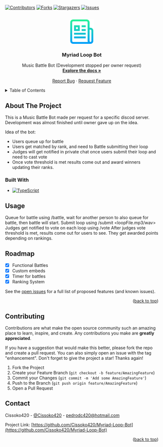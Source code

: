 <a id="readme-top"></a>

[![Contributors][contributors-shield]][contributors-url]
[![Forks][forks-shield]][forks-url]
[![Stargazers][stars-shield]][stars-url]
[![Issues][issues-shield]][issues-url]

<!-- PROJECT LOGO -->
<br />
<div align="center">
  <a href="https://github.com/Cissoko420/Myriad-Loop-Bot">
    <img src="images/logo.png" alt="Logo" width="80" height="80">
  </a>

  <h3 align="center">Myriad Loop Bot</h3>

  <p align="center">
    Music Battle Bot (Development stopped per owner request)
    <br />
    <a href="https://github.com/Cissoko420/Myriad-Loop-Bot"><strong>Explore the docs »</strong></a>
    <br />
    <br />
    <a href="https://github.com/Cissoko420/Myriad-Loop-Bot/issues/new?labels=bug&template=bug-report---.md">Report Bug</a>
    ·
    <a href="https://github.com/Cissoko420/Myriad-Loop-Bot/issues/new?labels=enhancement&template=feature-request---.md">Request Feature</a>
  </p>
</div>

<!-- TABLE OF CONTENTS -->
<details>
  <summary>Table of Contents</summary>
  <ol>
    <li>
      <a href="#about-the-project">About The Project</a>
      <ul>
        <li><a href="#built-with">Built With</a></li>
      </ul>
    </li>
    <li><a href="#usage">Usage</a></li>
    <li><a href="#roadmap">Roadmap</a></li>
    <li><a href="#contributing">Contributing</a></li>
    <li><a href="#contact">Contact</a></li>
  </ol>
</details>

<!-- ABOUT THE PROJECT -->

## About The Project

This is a Music Battle Bot made per request for a specific discod server.
Development was almost finished until owner gave up on the idea.

Idea of the bot:

- Users queue up for battle
- Users get matched by rank, and need to Battle submitting their loop
- Judges will get notified in private chat once users submit their loop and need to cast vote
- Once vote threshold is met results come out and award winners updating their ranks.

### Built With

- [![TypeScript][TypeScript]][TypeScript-url]

<!-- USAGE EXAMPLES -->

## Usage

Queue for battle using /battle, wait for another person to also queue for battle, then battle will start.
Submit loop using /submit <loopFile.mp3/wav>
Judges get notified to vote on each loop using /vote <Battle Number> <User A or B> <Score>
After judges vote threshold is met, results come out for users to see. They get awarded points depending on rankings.

<!-- ROADMAP -->

## Roadmap

- [x] Functional Battles
- [x] Custom embeds
- [x] Timer for battles
- [x] Ranking System

See the [open issues](https://github.com/Cissoko420/Myriad-Loop-Bot/issues) for a full list of proposed features (and known issues).

<p align="right">(<a href="#readme-top">back to top</a>)</p>

<!-- CONTRIBUTING -->

## Contributing

Contributions are what make the open source community such an amazing place to learn, inspire, and create. Any contributions you make are **greatly appreciated**.

If you have a suggestion that would make this better, please fork the repo and create a pull request. You can also simply open an issue with the tag "enhancement".
Don't forget to give the project a star! Thanks again!

1. Fork the Project
2. Create your Feature Branch (`git checkout -b feature/AmazingFeature`)
3. Commit your Changes (`git commit -m 'Add some AmazingFeature'`)
4. Push to the Branch (`git push origin feature/AmazingFeature`)
5. Open a Pull Request

<!-- CONTACT -->

## Contact

Cissoko420 - [@Cissoko420](https://x.com/Cissoko420) - pedrodc420@hotmail.com

Project Link: [https://github.com/Cissoko420/Myriad-Loop-Bot](https://github.com/Cissoko420/Myriad-Loop-Bot)

<p align="right">(<a href="#readme-top">back to top</a>)</p>

<!-- MARKDOWN LINKS & IMAGES -->
<!-- https://www.markdownguide.org/basic-syntax/#reference-style-links -->

[contributors-shield]: https://img.shields.io/github/contributors/othneildrew/Best-README-Template.svg?style=for-the-badge
[contributors-url]: https://github.com/Cissoko420/Myriad-Loop-Bot/graphs/contributors
[forks-shield]: https://img.shields.io/github/forks/othneildrew/Best-README-Template.svg?style=for-the-badge
[forks-url]: https://github.com/Cissoko420/Myriad-Loop-Bot/network/members
[stars-shield]: https://img.shields.io/github/stars/othneildrew/Best-README-Template.svg?style=for-the-badge
[stars-url]: https://github.com/Cissoko420/Myriad-Loop-Bot/stargazers
[issues-shield]: https://img.shields.io/github/issues/othneildrew/Best-README-Template.svg?style=for-the-badge
[issues-url]: https://github.com/Cissoko420/Myriad-Loop-Bot/issues
[license-shield]: https://img.shields.io/github/license/othneildrew/Best-README-Template.svg?style=for-the-badge
[license-url]: https://github.com/Cissoko420/Myriad-Loop-Bot/blob/master/LICENSE.txt
[TypeScript]: https://shields.io/badge/TypeScript-3178C6?logo=TypeScript&logoColor=FFF&style=flat-square
[Typescript-url]: https://www.typescriptlang.org/
